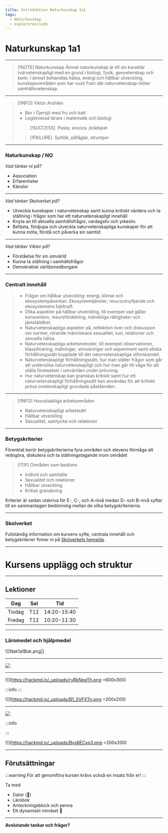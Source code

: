 ```yaml
---
title: Introduktion Naturkunskap 1a1
tags:
  - Naturkunskap
  - explorerexclude
---
```



# Naturkunskap 1a1

---


> [!NOTE] Naturkunskap
> Ämnet naturkunskap är till sin karaktär tvärvetenskapligt med en grund i biologi, fysik, geovetenskap och kemi. I ämnet behandlas hälsa, energi och hållbar utveckling, kunskapsområden som har vuxit fram där naturvetenskap möter samhällsvetenskap. 

---



>[!INFO] Viktor Arohlén
>- Bor i Öjersjö med fru och katt
>- Legitimerad lärare i matematik och biologi
>
>>[!SUCCESS] ‎ Pasta, snooza ,brädspel
>
>>[!FAILURE] ‎ Syltlök, påfåglar, strumpor

---

### Naturkunskap / NO
*Vad tänker ni på?*
- Association
- Erfarenheter
- Känslor

---

*Vad tänker Skolverket på?*
- Utveckla kunskaper i naturvetenskap samt kunna kritiskt värdera och ta ställning i frågor som har ett naturvetenskapligt innehåll
- Knyta an till aktuella samhällsfrågor, vardagsliv och yrkesliv.
- Befästa, fördjupa och utveckla naturvetenskapliga kunskaper för att kunna möta, förstå och påverka sin samtid

---

*Vad tänker Viktor på?*
- Förståelse för sin omvärld
- Kunna ta ställning i samhällsfrågor
- Demokratisk världsmedborgare

---

### Centralt innehåll
<!-- .slide: style="font-size: 18px;" -->
> - Frågor om hållbar utveckling: energi, klimat och ekosystempåverkan. Ekosystemtjänster, resursutnyttjande och ekosystemens bärkraft.
> - Olika aspekter på hållbar utveckling, till exempel vad gäller konsumtion, resursfördelning, mänskliga rättigheter och jämställdhet.
> - Naturvetenskapliga aspekter på, reflektion över och diskussion om normer, rörande människans sexualitet, lust, relationer och sexuella hälsa.
> - Naturvetenskapliga arbetsmetoder, till exempel observationer, klassificering, mätningar, simuleringar och experiment samt etiska förhållningssätt kopplade till det naturvetenskapliga utforskandet.
> - Naturvetenskapligt förhållningssätt, hur man ställer frågor som går att undersöka naturvetenskapligt och hur man går till väga för att ställa företeelser i omvärlden under prövning.
> - Hur naturvetenskap kan granskas kritiskt samt hur ett naturvetenskapligt förhållningssätt kan användas för att kritiskt pröva ovetenskapligt grundade påståenden.

---

>[!INFO] Huvudsakliga arbetsområden 
>- Naturvetenskapligt arbetssätt
>- Hållbar utveckling
>- Sexualitet, samtycke och relationer


---

### Betygskriterier

Förenklat berör betygskriterierna fyra områden och elevens förmåga att redogöra, diskutera och ta ställningstagande inom området

>[!TIP] Områden som bedöms
>- Individ och samhälle
>- Sexualitet och relationer
>- Hållbar utveckling
>- Kritisk granskning


Kriterier är sedan utskriva för E-, C-, och A-nivå medan D- och B-nivå syftar till en sammantagen bedömning mellan de olika betygskriterierna.

---

### Skolverket

Fullständig information om kursens syfte, centrala innehåll och betygskriterier finner ni på [Skolverkets hemsida](https://www.skolverket.se/undervisning/gymnasieskolan/laroplan-program-och-amnen-i-gymnasieskolan/gymnasieprogrammen/amne?url=-996270488%2Fsyllabuscw%2Fjsp%2Fsubject.htm%3FsubjectCode%3DNAK%26version%3D3%26tos%3Dgy&sv.url=12.5dfee44715d35a5cdfa92a3).

---

# Kursens upplägg och struktur

---

## Lektioner

| Dag    | Sal | Tid |
| -------- | -------- | -------- |
|Tisdag    | T12   | 14:20-15:40    |
| Fredag    | T12    | 10:20-11:30    |

---

### Läromedel och hjälpmedel

![[Nak1a1Bok.png]]

---

![](https://hackmd.io/_uploads/HJrEMtXTn.png)

---

![](https://hackmd.io/_uploads/ryRkNpeTh.png =600x300)

:::info
:::

![](https://hackmd.io/_uploads/B1_SVFXTn.png =200x200)


---

![](https://hackmd.io/_uploads/HJmFO6ep2.png)

:::info

:::

![](https://hackmd.io/_uploads/Bys8ECxp3.png =200x200)

---

## Förutsättningar

:::warning
För att genomföra kursen krävs också en insats från er!
:::

Ta med
- Dator (:battery:)
- Lärobok
- Anteckningsblock och penna
- Ett dynamiskt mindset :slightly_smiling_face: 

---

**Avslutande tankar och frågor?**
